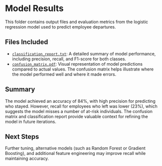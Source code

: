 # Model Results

This folder contains output files and evaluation metrics from the logistic regression model used to predict employee departures.

## Files Included

- [`classification_report.txt`](./classification_report.txt): A detailed summary of model performance, including precision, recall, and F1-score for both classes.
- [`confusion_matrix.pdf`](https://github.com/natalie-ava/GoogleADA_Capstone/blob/main/images/confusionmatrix.pdf): Visual representation of model predictions compared to actual values. The confusion matrix helps illustrate where the model performed well and where it made errors.

## Summary

The model achieved an accuracy of 84%, with high precision for predicting who stayed. However, recall for employees who left was lower (23%), which suggests the model misses a number of at-risk individuals. The confusion matrix and classification report provide valuable context for refining the model in future iterations.

## Next Steps

Further tuning, alternative models (such as Random Forest or Gradient Boosting), and additional feature engineering may improve recall while maintaining accuracy.
